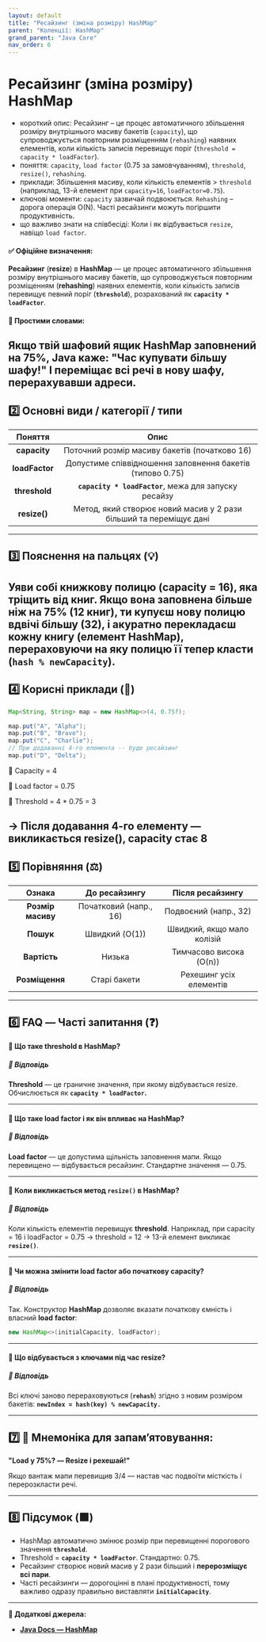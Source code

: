 ```yaml
---
layout: default
title: "Ресайзинг (зміна розміру) HashMap"
parent: "Колекції: HashMap"
grand_parent: "Java Core"
nav_order: 6
---
```


# Ресайзинг (зміна розміру) HashMap

*   короткий опис: Ресайзинг – це процес автоматичного збільшення розміру внутрішнього масиву бакетів (`capacity`), що супроводжується повторним розміщенням (`rehashing`) наявних елементів, коли кількість записів перевищує поріг (`threshold = capacity * loadFactor`).
*   поняття: `capacity`, `load factor` (0.75 за замовчуванням), `threshold`, `resize()`, `rehashing`.
*   приклади: Збільшення масиву, коли кількість елементів > `threshold` (наприклад, 13-й елемент при `capacity=16`, `loadFactor=0.75`).
*   ключові моменти: `capacity` зазвичай подвоюється. `Rehashing` – дорога операція O(N). Часті ресайзинги можуть погіршити продуктивність.
*   що важливо знати на співбесіді: Коли і як відбувається `resize`, навіщо `load factor`.
#### **✅ Офіційне визначення:**

**Ресайзинг** (**resize**) в **HashMap** — це процес автоматичного збільшення розміру внутрішнього масиву бакетів, що супроводжується повторним розміщенням (**rehashing**) наявних елементів, коли кількість записів перевищує певний поріг (**`threshold`**), розрахований як **`capacity * loadFactor`**.

#### **🧠 Простими словами:**

Якщо твій шафовий ящик **HashMap** заповнений на 75%, Java каже: "Час купувати більшу шафу\!" І переміщає всі речі в нову шафу, перерахувавши адреси.
---

## **2️⃣ Основні види / категорії / типи**

| Поняття | Опис |
| :---: | :---: |
| **capacity** | Поточний розмір масиву бакетів (початково 16\) |
| **loadFactor** | Допустиме співвідношення заповнення бакетів (типово 0.75) |
| **threshold** | **`capacity * loadFactor`**, межа для запуску ресайзу |
| **resize()** | Метод, який створює новий масив у 2 рази більший та переміщує дані |

---

## **3️⃣ Пояснення на пальцях (💡)**

Уяви собі книжкову полицю (capacity \= 16), яка тріщить від книг. Якщо вона заповнена більше ніж на 75% (12 книг), ти купуєш нову полицю вдвічі більшу (32), і акуратно перекладаєш кожну книгу (елемент **HashMap**), перераховуючи на яку полицю її тепер класти (**`hash % newCapacity`**).
---

## **4️⃣ Корисні приклади (🧪)**

```java
Map<String, String> map = new HashMap<>(4, 0.75f);

map.put("A", "Alpha");
map.put("B", "Bravo");
map.put("C", "Charlie");
// При додаванні 4-го елемента -- буде ресайзинг
map.put("D", "Delta");
```
📌 Capacity \= 4

📌 Load factor \= 0.75

📌 Threshold \= 4 \* 0.75 \= 3

→ Після додавання 4-го елементу — викликається resize(), capacity стає 8
---

## **5️⃣ Порівняння (⚖️)**

| Ознака | До ресайзингу | Після ресайзингу |
| :---: | :---: | :---: |
| **Розмір масиву** | Початковий (напр., 16\) | Подвоєний (напр., 32\) |
| **Пошук** | Швидкий (O(1)) | Швидкий, якщо мало колізій |
| **Вартість** | Низька | Тимчасово висока (O(n)) |
| **Розміщення** | Старі бакети | Рехешинг усіх елементів |

---

## **6️⃣ FAQ — Часті запитання (❓)**

#### **🔹 Що таке threshold в HashMap?**

##### **💬 Відповідь**

**Threshold** — це граничне значення, при якому відбувається resize. Обчислюється як **`capacity * loadFactor`.**

---

#### **🔹 Що таке load factor і як він впливає на HashMap?**

##### **💬 Відповідь**

**Load factor** — це допустима щільність заповнення мапи. Якщо перевищено — відбувається ресайзинг. Стандартне значення — 0.75.

---

#### **🔹 Коли викликається метод `resize()` в HashMap?**

##### **💬 Відповідь**

Коли кількість елементів перевищує **threshold**. Наприклад, при capacity \= 16 і loadFactor \= 0.75 → threshold \= 12 → 13-й елемент викликає **`resize()`**.

---

#### **🔹 Чи можна змінити load factor або початкову capacity?**

##### **💬 Відповідь**

Так. Конструктор **HashMap** дозволяє вказати початкову ємність і власний **load** **factor**:

```java
new HashMap<>(initialCapacity, loadFactor);
```
---

#### **🔹 Що відбувається з ключами під час resize?**

##### **💬 Відповідь**

Всі ключі заново перераховуються (**`rehash`**) згідно з новим розміром бакетів: **`newIndex = hash(key) % newCapacity.`**

---

## **7️⃣ 🧠 Мнемоніка для запам’ятовування:**

**"Load у 75%? — Resize і рехешай\!"**

Якщо вантаж мапи перевищив 3/4 — настав час подвоїти місткість і перерозкласти речі.

---

## **8️⃣ Підсумок (🟩)**

* HashMap автоматично змінює розмір при перевищенні порогового значення **`threshold`**.
* Threshold \= **`capacity * loadFactor`**. Стандартно: 0.75.
* Ресайзинг створює новий масив у 2 рази більший і **перерозміщує всі пари**.
* Часті ресайзинги — дорогоцінні в плані продуктивності, тому важливо одразу правильно виставляти **`initialCapacity`**.

---

**🔗 Додаткові джерела:**

* [**Java Docs — HashMap**](https://docs.oracle.com/en/java/javase/17/docs/api/java.base/java/util/HashMap.html)